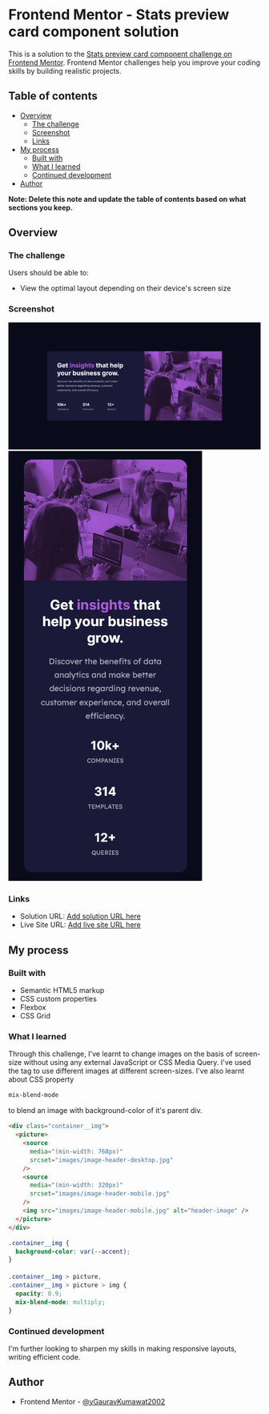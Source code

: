 # Frontend Mentor - Stats preview card component solution

This is a solution to the [Stats preview card component challenge on Frontend Mentor](https://www.frontendmentor.io/challenges/stats-preview-card-component-8JqbgoU62). Frontend Mentor challenges help you improve your coding skills by building realistic projects.

## Table of contents

- [Overview](#overview)
  - [The challenge](#the-challenge)
  - [Screenshot](#screenshot)
  - [Links](#links)
- [My process](#my-process)
  - [Built with](#built-with)
  - [What I learned](#what-i-learned)
  - [Continued development](#continued-development)
- [Author](#author)

**Note: Delete this note and update the table of contents based on what sections you keep.**

## Overview

### The challenge

Users should be able to:

- View the optimal layout depending on their device's screen size

### Screenshot

![](screenshots/Screenshot%20Desktop.png)
![](screenshots/Screenshot%20Mobile.png)

### Links

- Solution URL: [Add solution URL here](https://your-solution-url.com)
- Live Site URL: [Add live site URL here](https://gauravkumawat2002.github.io/stats-preview-card-component-main/)

## My process

### Built with

- Semantic HTML5 markup
- CSS custom properties
- Flexbox
- CSS Grid

### What I learned

Through this challenge, I've learnt to change images on the basis of screen-size without using any external JavaScript or CSS Media Query. I've used the <picture> tag to use different images at different screen-sizes.
I've also learnt about CSS property

```CSS
mix-blend-mode
```

to blend an image with background-color of it's parent div.

```html
<div class="container__img">
  <picture>
    <source
      media="(min-width: 768px)"
      srcset="images/image-header-desktop.jpg"
    />
    <source
      media="(min-width: 320px)"
      srcset="images/image-header-mobile.jpg"
    />
    <img src="images/image-header-mobile.jpg" alt="header-image" />
  </picture>
</div>
```

```css
.container__img {
  background-color: var(--accent);
}

.container__img > picture,
.container__img > picture > img {
  opacity: 0.9;
  mix-blend-mode: multiply;
}
```

### Continued development

I'm further looking to sharpen my skills in making responsive layouts, writing efficient code.

## Author

- Frontend Mentor - [@yGauravKumawat2002](https://www.frontendmentor.io/profile/GauravKumawat2002)
